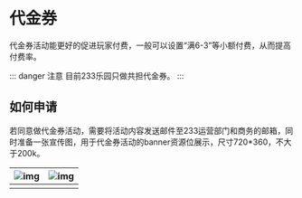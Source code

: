 # 代金券

代金券活动能更好的促进玩家付费，一般可以设置“满6-3”等小额付费，从而提高付费率。

::: danger 注意
目前233乐园只做共担代金券。
:::

## 如何申请

若同意做代金券活动，需要将活动内容发送邮件至233运营部门和商务的邮箱，同时准备一张宣传图，用于代金券活动的banner资源位展示，尺寸720*360，不大于200k。

| ![img](https://arkimg.ark.online/(null)-20240520172644503.png) | ![img](https://arkimg.ark.online/(null)-20240520172645696.png) |
| ------------------------------------------------------------ | ------------------------------------------------------------ |
|                                                              |                                                              |